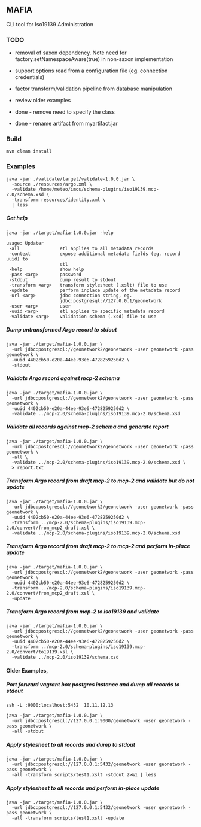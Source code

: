 
## MAFIA

CLI tool for Iso19139 Administration


### TODO
- removal of saxon dependency.
    Note need for factory.setNamespaceAware(true) in non-saxon implementation

- support options read from a configuration file (eg. connection credentials)
- factor transform/validation pipeline from database manipulation
- review older examples
- done - remove need to specify the class
- done - rename artifact from myartifact.jar

### Build
    mvn clean install


### Examples

```
java -jar ./validate/target/validate-1.0.0.jar \
  -source ./resources/argo.xml \
  -validate /home/meteo/imos/schema-plugins/iso19139.mcp-2.0/schema.xsd \
  -transform resources/identity.xml \
  | less
```



##### Get help
```
java -jar ./target/mafia-1.0.0.jar -help

usage: Updater
 -all               etl applies to all metadata records
 -context           expose additional metadata fields (eg. record uuid) to
                    etl
 -help              show help
 -pass <arg>        password
 -stdout            dump result to stdout
 -transform <arg>   transform stylesheet (.xslt) file to use
 -update            perform inplace update of the metadata record
 -url <arg>         jdbc connection string, eg.
                    jdbc:postgresql://127.0.0.1/geonetwork
 -user <arg>        user
 -uuid <arg>        etl applies to specific metadata record
 -validate <arg>    validation schema (.xsd) file to use
```


##### Dump untransformed Argo record to stdout
```
java -jar ./target/mafia-1.0.0.jar \
  -url jdbc:postgresql://geonetwork2/geonetwork -user geonetwork -pass geonetwork \
  -uuid 4402cb50-e20a-44ee-93e6-4728259250d2 \
  -stdout
```

##### Validate Argo record against mcp-2 schema
```
java -jar ./target/mafia-1.0.0.jar \
  -url jdbc:postgresql://geonetwork2/geonetwork -user geonetwork -pass geonetwork \
  -uuid 4402cb50-e20a-44ee-93e6-4728259250d2 \
  -validate ../mcp-2.0/schema-plugins/iso19139.mcp-2.0/schema.xsd
```

##### Validate all records against mcp-2 schema and generate report
```
java -jar ./target/mafia-1.0.0.jar \
  -url jdbc:postgresql://geonetwork2/geonetwork -user geonetwork -pass geonetwork \
  -all \
  -validate ../mcp-2.0/schema-plugins/iso19139.mcp-2.0/schema.xsd \
  > report.txt
```


##### Transform Argo record from draft mcp-2 to mcp-2 and validate but do not update
```
java -jar ./target/mafia-1.0.0.jar \
  -url jdbc:postgresql://geonetwork2/geonetwork -user geonetwork -pass geonetwork \
  -uuid 4402cb50-e20a-44ee-93e6-4728259250d2 \
  -transform ../mcp-2.0/schema-plugins/iso19139.mcp-2.0/convert/from_mcp2_draft.xsl \
  -validate ../mcp-2.0/schema-plugins/iso19139.mcp-2.0/schema.xsd
```


##### Transform Argo record from draft mcp-2 to mcp-2 and perform in-place update
```
java -jar ./target/mafia-1.0.0.jar \
  -url jdbc:postgresql://geonetwork2/geonetwork -user geonetwork -pass geonetwork \
  -uuid 4402cb50-e20a-44ee-93e6-4728259250d2 \
  -transform ../mcp-2.0/schema-plugins/iso19139.mcp-2.0/convert/from_mcp2_draft.xsl \
  -update
```

##### Transform Argo record from mcp-2 to iso19139 and validate
```
java -jar ./target/mafia-1.0.0.jar \
  -url jdbc:postgresql://geonetwork2/geonetwork -user geonetwork -pass geonetwork \
  -uuid 4402cb50-e20a-44ee-93e6-4728259250d2 \
  -transform ../mcp-2.0/schema-plugins/iso19139.mcp-2.0/convert/to19139.xsl \
  -validate ../mcp-2.0/iso19139/schema.xsd
```

#### Older Examples,


##### Port forward vagrant box postgres instance and dump all records to stdout
```
ssh -L :9000:localhost:5432  10.11.12.13

java -jar ./target/mafia-1.0.0.jar \
  -url jdbc:postgresql://127.0.0.1:9000/geonetwork -user geonetwork -pass geonetwork \
  -all -stdout
```

##### Apply stylesheet to all records and dump to stdout
```
java -jar ./target/mafia-1.0.0.jar \
  -url jdbc:postgresql://127.0.0.1:5432/geonetwork -user geonetwork -pass geonetwork \
  -all -transform scripts/test1.xslt -stdout 2>&1 | less
```

##### Apply stylesheet to all records and perform in-place update
```
java -jar ./target/mafia-1.0.0.jar \
  -url jdbc:postgresql://127.0.0.1:5432/geonetwork -user geonetwork -pass geonetwork \
  -all -transform scripts/test1.xslt -update
```

